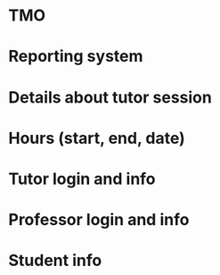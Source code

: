 # TMO

# Reporting system
# Details about tutor session
# Hours (start, end, date)
# Tutor login and info
# Professor login and info
# Student info
